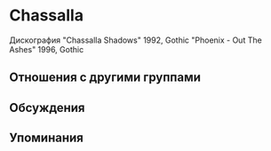 # Chassalla

Дискография
"Chassalla Shadows" 1992, Gothic
"Phoenix - Out The Ashes" 1996, Gothic

## Отношения с другими группами


## Обсуждения


## Упоминания


